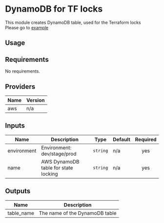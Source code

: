 
# DynamoDB for TF locks  
This module creates DynamoDB table, used for the Terraform locks  
Please go to [example](examples/create\_lock\_table)
## Usage

## Requirements

No requirements.

## Providers

| Name | Version |
|------|---------|
| aws | n/a |

## Inputs

| Name | Description | Type | Default | Required |
|------|-------------|------|---------|:--------:|
| environment | Environment: dev/stage/prod | `string` | n/a | yes |
| name | AWS DynamoDB table for state locking | `string` | n/a | yes |

## Outputs

| Name | Description |
|------|-------------|
| table\_name | The name of the DynamoDB table |
